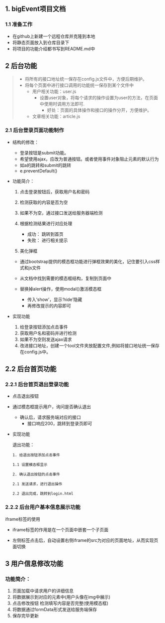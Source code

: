 ## 1. bigEvent项目文档

### 1.1 准备工作

- 在github上新建一个远程仓库并克隆到本地
- 将静态页面放入到仓库目录下
- 将项目的功能介绍都书写到README.md中

## 2 后台功能

> - 将所有的接口地址统一保存在config.js文件中，方便后期维护。
> - 将每个页面中进行接口调用的功能统一保存到某个文件中
>   - 用户相关功能：user.js
>     - 设置user对象，将每个请求的操作设置为user的方法，在页面中使用时调用方法即可.
>       - 好处：页面的具体操作和接口的操作分开，方便维护。
>   - 文章相关功能：article.js

### 2.1 后台登录页面功能制作

- 结构的修改：
    - 登录按钮是submit功能。
  - 希望使用ajax，应改为普通按钮。或者使用事件对象阻止元素的默认行为
  - 如a的跳转和submit的跳转
  - e.preventDefault()

- 功能简介：

  1. 点击登录按钮后，获取用户名和密码

  2. 检测获取的内容是否为空

  3. 如果不为空，通过接口发送给服务器端检测

  4. 根据检测结果进行对应处理

     - 成功： 跳转到首页
     - 失败： 进行相关提示

  5.  美化弹框

     - 通过bootstrap提供的模态框功能进行弹框效果的美化，记住要引入css样式和js文件

     - 从文档中找到需要的模态框结构，复制到页面中
     - 替换掉alert操作，使用modal()激活模态框
       - 传入‘show’，显示‘hide’隐藏
       - 再修改提示的内容即可

- 实现功能

  1. 给登录按钮添加点击事件
  2. 获取用户名和密码并进行检测
  3. 如果不为空则发送ajax请求
  4. 改进接口地址，创建一个tool文件夹放配置文件,例如将接口地址统一保存在config.js中。

## 2.2 后台首页功能

### 2.2.1 后台首页退出登录功能

- 点击退出按钮

- 通过模态框提示用户，询问是否确认退出

  - 确认后，请求服务端对应的接口
    - 接口响应200，跳转到登录页即可

- 实现功能

  退出功能：

  ```
  1. 给退出按钮添加点击事件
  
  1.1 设置模态框显示
  
  2. 确认退出按钮的点击事件
  
  2.1 发送请求，进行退出操作
  
  2.2 退出完成，跳转到login.html
  ```

### 2.2.2 后台用户基本信息展示功能

iframe标签的使用

- iframe标签的作用是在一个页面中嵌套一个子页面

- 左侧标签点击后，自动设置右侧iframe的src为对应的页面地址，从而实现页面切换

## 3 用户信息修改功能

### 功能简介：

1. 页面加载中请求用户的详细信息
2. 将数据展示到对应的元素中(用户头像在img中展示)
3. 点击修改按钮
   检测填写内容是否完整(使用模态框)
4. 将数据通过formData形式发送给服务端保存
5. 保存完毕更新